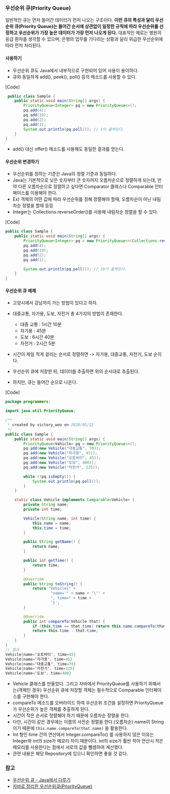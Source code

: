 ### 우선순위 큐(Priority Queue)

일반적인 큐는 먼저 들어간 데이터가 먼저 나오는 구조이다. **이런 큐의 특성과 달리 우선순위 큐(Priority Queue)는 들어간 순서에 상관없이 일정한 규칙에 따라 우선순위를 선정하고 우선순위가 가장 높은 데이터가 가장 먼저 나오게 된다.** 대표적인 예로는 병원의 응급 환자를 생각할 수 있으며, 은행의 업무를 기다리는 상황과 달리 위급한 우선순위에 따라 먼저 처리된다.



#### 사용하기

- 우선순위 큐도 Java에서 내부적으로 구현되어 있어 사용이 용이하다.
- 큐와 동일하게 add(), peek(), poll() 등의 메소드를 사용할 수 있다.

[Code]

```java
 public class Sample {
    public static void main(String[] args) {
        PriorityQueue<Integer> pq = new PriorityQueue<>();
        pq.add(4);
        pq.add(19);
        pq.add(2);
        pq.add(1);
        System.out.println(pq.poll()); // 1이 출력된다.
    }
}
```

- add() 대신 offer() 메소드를 사용해도 동일한 결과를 얻는다.



#### 우선순위 변경하기

- 우선순위를 정하는 기준은 Java의 정렬 기준과 동일하다.
- Java는 기본적으로 낮은 숫자부터 큰 숫자까지 오름차순으로 정렬하게 되는데, 만약 다른 오름차순으로 정렬하고 싶다면 Comparator 클래스나 Comparable 인터페이스를 이용해야 한다.
- Ex) 객체의 어떤 값에 따라 우선순위를 정해 정렬해야 할때, 오름차순이 아닌 내림차순 정렬을 할때 등등
- Integer는 Collections.reverseOrder()를 사용해 내림차순 정렬을 할 수 있다.

[Code]

```java
public class Sample {
    public static void main(String[] args) {
        PriorityQueue<Integer> pq = new PriorityQueue<>(Collections.reverseOrder());
        pq.add(4);
        pq.add(19);
        pq.add(2);
        pq.add(1);

        System.out.println(pq.poll()); // 19가 출력된다.
    }
}
```



#### 우선순위 큐 예제

- 고양시에서 강남까지 가는 방법이 있다고 하자.

- 대중교통, 자가용, 도보, 자전거 총 4가지의 방법이 존재한다.
  - 대중 교통 : 1시간 10분
  - 자가용 : 45분
  - 도보 : 6시간 40분
  - 자전거 : 2시간 5분
- 시간이 제일 적게 걸리는 순서로 정렬하면 -> 자가용, 대중교통, 자전거, 도보 순이다.
- 우선순위 큐에 저장한 뒤, 데이터를 추출하면 위의 순서대로 추출된다.
- 하지만, 큐는 들어간 순으로 나온다.

[Code]

```java
package programmers;

import java.util.PriorityQueue;

/**
 * created by victory_woo on 2020/05/12
 */
public class Sample {
    public static void main(String[] args) {
        PriorityQueue<Vehicle> pq = new PriorityQueue<>();
        pq.add(new Vehicle("대중교통", 70));
        pq.add(new Vehicle("자가용", 45));
        pq.add(new Vehicle("오토바이", 45));
        pq.add(new Vehicle("도보", 400));
        pq.add(new Vehicle("자전거", 125));

        while (!pq.isEmpty()) {
            System.out.println(pq.poll());
        }
    }

    static class Vehicle implements Comparable<Vehicle> {
        private String name;
        private int time;

        Vehicle(String name, int time) {
            this.name = name;
            this.time = time;
        }

        public String getName() {
            return name;
        }

        public int getTime() {
            return time;
        }

        @Override
        public String toString() {
            return "Vehicle{" +
                    "name='" + name + '\'' +
                    ", time=" + time +
                    '}';
        }

        @Override
        public int compareTo(Vehicle that) {
            if (this.time == that.time) return this.name.compareTo(that.name);
            return this.time - that.time;
        }
    }
}
// 결과
Vehicle{name='오토바이', time=45}
Vehicle{name='자가용', time=45}
Vehicle{name='대중교통', time=70}
Vehicle{name='자전거', time=125}
Vehicle{name='도보', time=400}
```

- Vehicle 클래스를 만들었다. 그리고 자바에서 PriorityQueue를 사용하기 위해서는(객체인 경우) 우선순위 큐에 저장할 객체는 필수적으로 Comparable 인터페이스를 구현해야 한다.
- compareTo 메소드를 오버라이드 하여 우선순위 조건을 설정하면 PriorityQueue가 우선순위가 높은 객체를 추출하게 된다.
- 시간이 작은 순서로 정렬해야 하기 때문에 오름차순 정렬을 한다.
- 다만, 시간이 같은 경우에는 이름의 사전순 정렬을 한다.(오름차순) name이 String이기 때문에 `this.name.compareTo(that.name)` 을 활용한다.
- Int 형인 time 간의 연산에서 Integer.compareTo() 를 사용하지 않은 이유는 Integer와 int의 size가 메모리 차이 때문이다. int의 size가 훨씬 작아 연산시 적은 메모리를 사용한다는 점에서 서로의 값을 뺄셈하여 계산했다. 
- 관련 내용은 해당 Repository에 있으니 확인하면 좋을 것 같다.

### 참고

- [우선순위 큐 - Java에서 다루기](https://siyoon210.tistory.com/117)
- [자바로 정리한 우선순위큐(PriorityQueue)](https://pangsblog.tistory.com/23)

